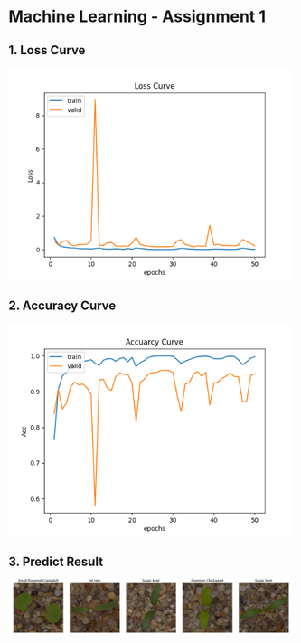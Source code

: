 # Machine Learning - Assignment 1

## 1. Loss Curve
![loss](loss_curve.png)

## 2. Accuracy Curve
![loss](acc_curve.png)

## 3. Predict Result
![loss](predict_result.png)
